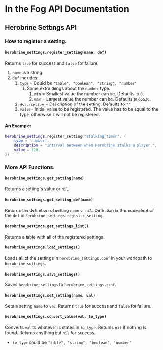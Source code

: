 # In the Fog API Documentation

## Herobrine Settings API

### How to register a setting.

#### `herobrine_settings.register_setting(name, def)`

Returns `true` for success and `false` for failure.

1. `name` is a string.
2. `def` includes:
   1. `type` = Could be `"table", "boolean", "string", "number"`
      1. Some extra things about the `number` type.
         1. `min` = Smallest value the number can be. Defaults to `0`.
         2. `max` = Largest value the number can be. Defaults to `65536`.
   2. `description` = Description of the setting. Defaults to `""`
   3. `value`= Initial value to be registered. The value has to be equal to the type, otherwise it will not be registered.

#### An Example:
``` lua
herobrine_settings.register_setting("stalking_timer", {
    type = "number",
    description = "Interval between when Herobrine stalks a player.",
    value = 120,
})
```

### More API Functions.

#### `herobrine_settings.get_setting(name)`

Returns a setting's value or `nil`,

#### `herobrine_settings.get_setting_def(name)`

Returns the definition of setting `name` or `nil`. Definition is the equivalent of the `def` in `herobrine_settings.register_setting`.

#### `herobrine_settings.get_settings_list()`

Returns a table with all of the registered settings.

#### `herobrine_settings.load_settings()`

Loads all of the settings in `herobrine_settings.conf` in your worldpath to `herobrine_settings`.

#### `herobrine_settings.save_settings()`

Saves `herobrine_settings` to `herobrine_settings.conf`.

#### `herobrine_settings.set_setting(name, val)`

Sets a setting `name` to `val`. Returns `true` for success and `false` for failure.

#### `herobrine_settings.convert_value(val, to_type)`

Converts `val` to whatever is states in `to_type`. Returns `nil` if nothing is found. Returns anything but `nil` for success.

- `to_type` could be `"table", "string", "boolean", "number"`